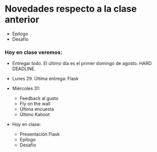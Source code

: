 # Novedades respecto a la clase anterior

* Epílogo
* Desafío

### Hoy en clase veremos:

* Entregar todo. El último día es el primer domingo de agosto. HARD DEADLINE.

* Lunes 29. Última entrega: Flask

* Miércoles 31:
  * Feedback al gusto
  * Fly on the wall
  * Última encuesta
  * Último Kahoot

* Hoy en clase: 
  * Presentación Flask
  * Epílogo
  * Desafío